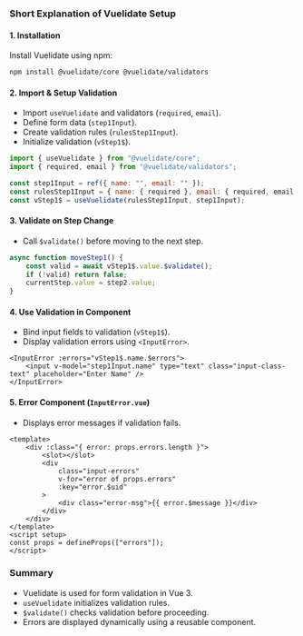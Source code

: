 ### **Short Explanation of Vuelidate Setup**

#### **1. Installation**

Install Vuelidate using npm:

```sh
npm install @vuelidate/core @vuelidate/validators
```

#### **2. Import & Setup Validation**

-   Import `useVuelidate` and validators (`required`, `email`).
-   Define form data (`step1Input`).
-   Create validation rules (`rulesStep1Input`).
-   Initialize validation (`vStep1$`).

```js
import { useVuelidate } from "@vuelidate/core";
import { required, email } from "@vuelidate/validators";

const step1Input = ref({ name: "", email: "" });
const rulesStep1Input = { name: { required }, email: { required, email } };
const vStep1$ = useVuelidate(rulesStep1Input, step1Input);
```

#### **3. Validate on Step Change**

-   Call `$validate()` before moving to the next step.

```js
async function moveStep1() {
    const valid = await vStep1$.value.$validate();
    if (!valid) return false;
    currentStep.value = step2.value;
}
```

#### **4. Use Validation in Component**

-   Bind input fields to validation (`vStep1$`).
-   Display validation errors using `<InputError>`.

```vue
<InputError :errors="vStep1$.name.$errors">
    <input v-model="step1Input.name" type="text" class="input-class-text" placeholder="Enter Name" />
</InputError>
```

#### **5. Error Component (`InputError.vue`)**

-   Displays error messages if validation fails.

```vue
<template>
    <div :class="{ error: props.errors.length }">
        <slot></slot>
        <div
            class="input-errors"
            v-for="error of props.errors"
            :key="error.$uid"
        >
            <div class="error-msg">{{ error.$message }}</div>
        </div>
    </div>
</template>
<script setup>
const props = defineProps(["errors"]);
</script>
```

### **Summary**

-   Vuelidate is used for form validation in Vue 3.
-   `useVuelidate` initializes validation rules.
-   `$validate()` checks validation before proceeding.
-   Errors are displayed dynamically using a reusable component.
